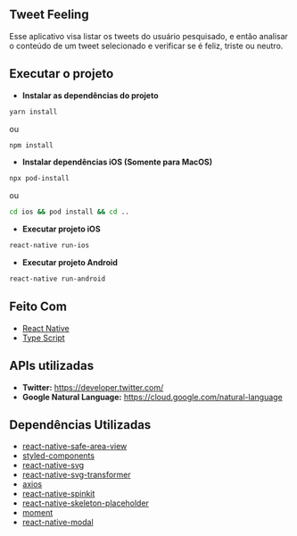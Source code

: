 ## Tweet Feeling

Esse aplicativo visa listar os tweets do usuário pesquisado, e então analisar o conteúdo de um tweet selecionado e verificar se é feliz, triste ou neutro.

## Executar o projeto

- **Instalar as dependências do projeto**

```bash
yarn install
```

ou

```bash
npm install
```

- **Instalar dependências iOS (Somente para MacOS)**

```bash
npx pod-install
```

ou

```bash
cd ios && pod install && cd ..
```

- **Executar projeto iOS**

```bash
react-native run-ios
```

- **Executar projeto Android**

```bash
react-native run-android
```

## Feito Com

- [React Native](http://facebook.github.io/react-native/)
- [Type Script](https://www.typescriptlang.org/)

## APIs utilizadas

- **Twitter:** https://developer.twitter.com/
- **Google Natural Language:** https://cloud.google.com/natural-language

## Dependências Utilizadas

- [react-native-safe-area-view](https://github.com/react-navigation/react-native-safe-area-view)
- [styled-components](https://styled-components.com/)
- [react-native-svg](https://github.com/react-native-community/react-native-svg)
- [react-native-svg-transformer](https://github.com/kristerkari/react-native-svg-transformer)
- [axios](https://github.com/axios/axios)
- [react-native-spinkit](https://github.com/maxs15/react-native-spinkit)
- [react-native-skeleton-placeholder](https://github.com/chramos/react-native-skeleton-placeholder)
- [moment](https://momentjs.com/)
- [react-native-modal](https://github.com/react-native-community/react-native-modal)
